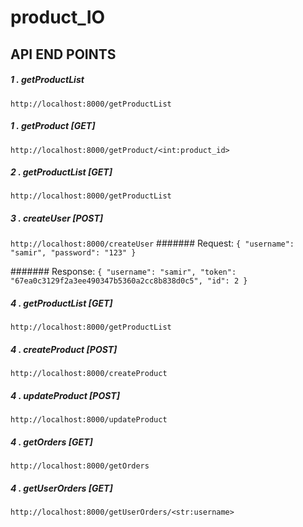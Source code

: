 # product_IO

## API END POINTS
##### 1 . getProductList
`http://localhost:8000/getProductList`


##### 1 . getProduct [GET]
`http://localhost:8000/getProduct/<int:product_id>`

##### 2 . getProductList [GET]
`http://localhost:8000/getProductList`


##### 3 . createUser [POST]
`http://localhost:8000/createUser`
####### Request:
`{
  "username": "samir",
  "password": "123"
}`

####### Response:
`{
    "username": "samir",
    "token": "67ea0c3129f2a3ee490347b5360a2cc8b838d0c5",
    "id": 2
}`




##### 4 . getProductList [GET]
`http://localhost:8000/getProductList`

##### 4 . createProduct [POST]
`http://localhost:8000/createProduct`

##### 4 . updateProduct [POST]
`http://localhost:8000/updateProduct`

##### 4 . getOrders [GET]
`http://localhost:8000/getOrders`

##### 4 . getUserOrders [GET]
`http://localhost:8000/getUserOrders/<str:username>`

